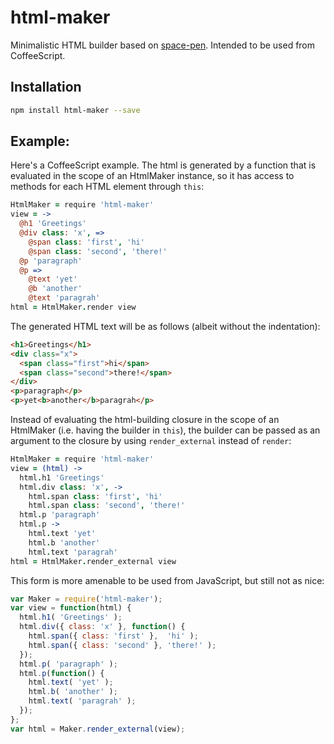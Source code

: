 # html-maker

 Minimalistic HTML builder based on
[space-pen](https://github.com/atom-archive/space-pen).
Intended to be used from CoffeeScript.

## Installation

```bash
npm install html-maker --save
```

## Example:

Here's a CoffeeScript example. The html is generated by a function
that is evaluated in the scope of an HtmlMaker instance, so
it has access to methods for each HTML element through `this`:

```coffee
HtmlMaker = require 'html-maker'
view = ->
  @h1 'Greetings'
  @div class: 'x', =>
    @span class: 'first', 'hi'
    @span class: 'second', 'there!'
  @p 'paragraph'
  @p =>
    @text 'yet'
    @b 'another'
    @text 'paragrah'
html = HtmlMaker.render view
```

The generated HTML text will be as follows (albeit without the indentation):

```html
<h1>Greetings</h1>
<div class="x">
  <span class="first">hi</span>
  <span class="second">there!</span>
</div>
<p>paragraph</p>
<p>yet<b>another</b>paragrah</p>
```

Instead of evaluating the html-building closure in the
scope of an HtmlMaker (i.e. having the builder in `this`),
the builder can be passed as an argument to the closure
by using `render_external` instead of `render`:

```coffee
HtmlMaker = require 'html-maker'
view = (html) ->
  html.h1 'Greetings'
  html.div class: 'x', ->
    html.span class: 'first', 'hi'
    html.span class: 'second', 'there!'
  html.p 'paragraph'
  html.p ->
    html.text 'yet'
    html.b 'another'
    html.text 'paragrah'
html = HtmlMaker.render_external view
```

This form is more amenable to be used from JavaScript, but
still not as nice:

```javascript
var Maker = require('html-maker');
var view = function(html) {
  html.h1( 'Greetings' );
  html.div({ class: 'x' }, function() {
    html.span({ class: 'first' },  'hi' );
    html.span({ class: 'second' }, 'there!' );
  });
  html.p( 'paragraph' );
  html.p(function() {
    html.text( 'yet' );
    html.b( 'another' );
    html.text( 'paragrah' );
  });
};
var html = Maker.render_external(view);
```
